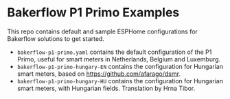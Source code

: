 # Bakerflow P1 Primo Examples

This repo contains default and sample ESPHome configurations for Bakerflow solutions to get started.

* `bakerflow-p1-primo.yaml` contains the default configuration of the P1 Primo, useful for smart meters in Netherlands, Belgium and Luxemburg.
* `bakerflow-p1-primo-hungary-EN` contains the configuration for Hungarian smart meters, based on <https://github.com/afarago/dsmr>.
* `bakerflow-p1-primo-hungary-HU` contains the configuration for Hungarian smart meters, with Hungarian fields. Translation by Hrna Tibor.
